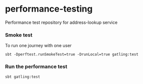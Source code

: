 
performance-testing
===================

Performance test repository for address-lookup service
    
### Smoke test

To run one journey with one user
```
sbt -Dperftest.runSmokeTest=true -DrunLocal=true gatling:test
```

### Run the performance test
```
sbt gatling:test
```
